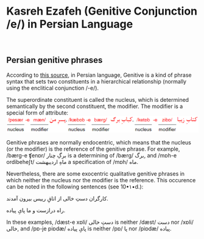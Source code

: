 # Kasreh Ezafeh (Genitive Conjunction /e/) in Persian Language
<br>

## Persian genitive phrases
According to [this source](https://www.dastur.info/persian-grammar/10-attributes-and-attribution/#bb), in Persian language, Genitive is a kind of phrase syntax that sets two constituents in a hierarchical relationship (normally using the enclitical conjunction /-e/).

The superordinate constituent is called the nucleus, which is determined semantically by the second constituent, the modifier. The modifier is a special form of attribute:
![attribute2_EN.png](images/attribute2_EN.png)

Genitive phrases are normally endocentric, which means that the nucleus (or the modifier) is the reference of the genitive phrase. For example, /bærg-e ʧenɒr/ برگِ چنار is a determining of /bærg/ برگ, and /mɒh-e ordibeheʃt/ ماهِ اردیبهشت a specification of /mɒh/ ماه.

Nevertheless, there are some exocentric qualitative genitive phrases in which neither the nucleus nor the modifier is the reference. This occurence can be noted in the following sentences (see 10•۱•d.):

کارگران دستِ خالی از اتاقِ رییس بیرون آمدند.

راه درازست و ما پایِ پیاده.

In these examples, /dæst-e xɒli/ دستِ خالی is neither /dæst/ دست nor /xɒli/ خالی, and /pɒ-je piɒdæ/ پایِ پیاده is neither /pɒ/ پا nor /piɒdæ/ پیاده.
